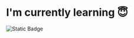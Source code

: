 # I'm currently learning 😇

![Static Badge](https://img.shields.io/badge/Python-bdb2ff?style=for-the-badge&logo=Python&logoColor=000000&labelColor=bdb2ff)
